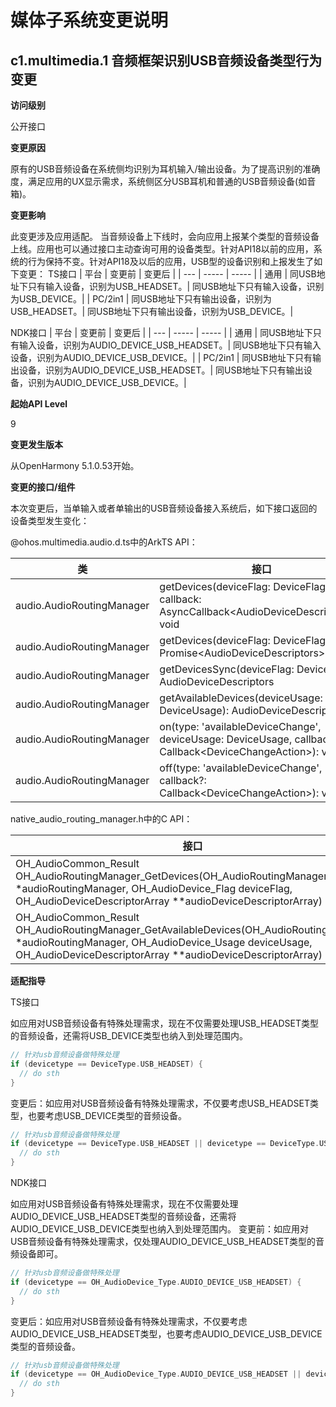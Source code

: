 # 媒体子系统变更说明

## c1.multimedia.1 音频框架识别USB音频设备类型行为变更
**访问级别**

公开接口

**变更原因**

原有的USB音频设备在系统侧均识别为耳机输入/输出设备。为了提高识别的准确度，满足应用的UX显示需求，系统侧区分USB耳机和普通的USB音频设备(如音箱)。

**变更影响**

此变更涉及应用适配。
当音频设备上下线时，会向应用上报某个类型的音频设备上线。应用也可以通过接口主动查询可用的设备类型。针对API18以前的应用，系统的行为保持不变。针对API18及以后的应用，USB型的设备识别和上报发生了如下变更：
TS接口
| 平台 | 变更前 | 变更后 |
| --- | ----- | ----- |
| 通用 | 同USB地址下只有输入设备，识别为USB_HEADSET。| 同USB地址下只有输入设备，识别为USB_DEVICE。|
| PC/2in1 | 同USB地址下只有输出设备，识别为USB_HEADSET。| 同USB地址下只有输出设备，识别为USB_DEVICE。|

NDK接口
| 平台 | 变更前 | 变更后 |
| --- | ----- | ----- |
| 通用 | 同USB地址下只有输入设备，识别为AUDIO_DEVICE_USB_HEADSET。| 同USB地址下只有输入设备，识别为AUDIO_DEVICE_USB_DEVICE。|
| PC/2in1 | 同USB地址下只有输出设备，识别为AUDIO_DEVICE_USB_HEADSET。| 同USB地址下只有输出设备，识别为AUDIO_DEVICE_USB_DEVICE。|

**起始API Level**

9

**变更发生版本**

从OpenHarmony 5.1.0.53开始。

**变更的接口/组件**

本次变更后，当单输入或者单输出的USB音频设备接入系统后，如下接口返回的设备类型发生变化：

@ohos.multimedia.audio.d.ts中的ArkTS API：

| 类  | 接口  |
|---|---|
| audio.AudioRoutingManager  |  getDevices(deviceFlag: DeviceFlag, callback: AsyncCallback\<AudioDeviceDescriptors>): void |
| audio.AudioRoutingManager  |  getDevices(deviceFlag: DeviceFlag): Promise\<AudioDeviceDescriptors> |
| audio.AudioRoutingManager  |  getDevicesSync(deviceFlag: DeviceFlag): AudioDeviceDescriptors |
| audio.AudioRoutingManager  |  getAvailableDevices(deviceUsage: DeviceUsage): AudioDeviceDescriptors |
| audio.AudioRoutingManager  |  on(type: 'availableDeviceChange', deviceUsage: DeviceUsage, callback: Callback\<DeviceChangeAction>): void |
| audio.AudioRoutingManager  |  off(type: 'availableDeviceChange', callback?: Callback\<DeviceChangeAction>): void |

native_audio_routing_manager.h中的C API：

| 接口 |
|--|
| OH_AudioCommon_Result OH_AudioRoutingManager_GetDevices(OH_AudioRoutingManager *audioRoutingManager, OH_AudioDevice_Flag deviceFlag, OH_AudioDeviceDescriptorArray **audioDeviceDescriptorArray) |
| OH_AudioCommon_Result OH_AudioRoutingManager_GetAvailableDevices(OH_AudioRoutingManager *audioRoutingManager, OH_AudioDevice_Usage deviceUsage, OH_AudioDeviceDescriptorArray **audioDeviceDescriptorArray) |

**适配指导**

TS接口

如应用对USB音频设备有特殊处理需求，现在不仅需要处理USB_HEADSET类型的音频设备，还需将USB_DEVICE类型也纳入到处理范围内。
```cpp
// 针对usb音频设备做特殊处理
if (devicetype == DeviceType.USB_HEADSET) {
  // do sth
}
```

变更后：如应用对USB音频设备有特殊处理需求，不仅要考虑USB_HEADSET类型，也要考虑USB_DEVICE类型的音频设备。
```cpp
// 针对usb音频设备做特殊处理
if (devicetype == DeviceType.USB_HEADSET || devicetype == DeviceType.USB_DEVICE) {
  // do sth
}
```


NDK接口

如应用对USB音频设备有特殊处理需求，现在不仅需要处理AUDIO_DEVICE_USB_HEADSET类型的音频设备，还需将AUDIO_DEVICE_USB_DEVICE类型也纳入到处理范围内。
变更前：如应用对USB音频设备有特殊处理需求，仅处理AUDIO_DEVICE_USB_HEADSET类型的音频设备即可。
```cpp
// 针对usb音频设备做特殊处理
if (devicetype == OH_AudioDevice_Type.AUDIO_DEVICE_USB_HEADSET) {
  // do sth
}
```

变更后：如应用对USB音频设备有特殊处理需求，不仅要考虑AUDIO_DEVICE_USB_HEADSET类型，也要考虑AUDIO_DEVICE_USB_DEVICE类型的音频设备。
```cpp
// 针对usb音频设备做特殊处理
if (devicetype == OH_AudioDevice_Type.AUDIO_DEVICE_USB_HEADSET || devicetype == OH_AudioDevice_Type.AUDIO_DEVICE_USB_DEVICE) {
  // do sth
}
```